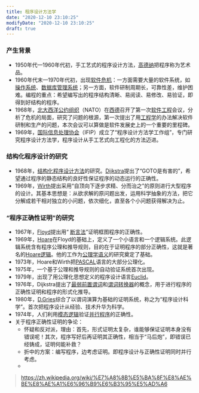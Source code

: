 ```yaml
---
title: 程序设计方法学
date: "2020-12-10 23:10:25"
modifyDate: "2020-12-10 23:10:25"
draft: true
---
```

### 产生背景

- 1950年代—1960年代初，手工艺式的程序设计方法，[高德纳](https://zh.wikipedia.org/wiki/高德纳)把程序称为艺术品。
- 1960年代末—1970年代初，出现[软件危机](https://zh.wikipedia.org/wiki/软件危机)：一方面需要大量的软件系统，如[操作系统](https://zh.wikipedia.org/wiki/操作系统)、[数据库管理系统](https://zh.wikipedia.org/wiki/数据库管理系统)；另一方面，软件研制周期长，可靠性差，维护困难。编程的重点：希望编写出的程序结构清晰、易阅读、易修改、易验证，即得到好结构的程序。
- 1968年，[北大西洋公约组织](https://zh.wikipedia.org/wiki/北大西洋公约组织)（NATO）在[西德](https://zh.wikipedia.org/wiki/西德)召开了第一次[软件工程](https://zh.wikipedia.org/wiki/软件工程)会议，分析了危机的局面，研究了问题的根源，第一次提出了用[工程学](https://zh.wikipedia.org/wiki/工程学)的办法解决软件研制和生产的问题，本次会议可以算做是软件发展史上的一个重要的里程碑。
- 1969年，[国际信息处理协会](https://zh.wikipedia.org/w/index.php?title=国际信息处理协会&action=edit&redlink=1)（IFIP）成立了“程序设计方法学工作组”，专门研究程序设计方法学，程序设计从手工艺式向工程化的方法迈进。

### 结构化程序设计的研究

- 1968年，[结构化程序设计方法](https://zh.wikipedia.org/w/index.php?title=结构化程序设计方法&action=edit&redlink=1)的研究。[Dijkstra](https://zh.wikipedia.org/wiki/E·W·戴克斯特拉)提出了“GOTO是有害的”，希望通过程序的静态结构的良好性保证程序的动态运行的正确性。
- 1969年，[Wirth](https://zh.wikipedia.org/wiki/Niklaus_Wirth)提出采用“自顶向下逐步求精、分而治之”的原则进行大型程序的设计。其基本思想是：从欲求解的原问题出发，运用科学抽象的方法，把它分解成若干相对独立的小问题，依次细化，直至各个小问题获得解决为止。

### “程序正确性证明”的研究

- 1967年，[Floyd](https://zh.wikipedia.org/w/index.php?title=Robert_W._Floyd&action=edit&redlink=1)提出用“ [断言法](https://zh.wikipedia.org/w/index.php?title=断言法&action=edit&redlink=1)”证明框图程序的正确性。
- 1969年，[Hoare](https://zh.wikipedia.org/w/index.php?title=C._Antony_R._Hoare&action=edit&redlink=1)在Floyd的基础上，定义了一个小语言和一个逻辑系统。此逻辑系统含有程序公理和推导规则，目的在于证明程序的部分正确性，这就是著名的[Hoare逻辑](https://zh.wikipedia.org/wiki/Hoare逻辑)。他的工作为[公理学语义](https://zh.wikipedia.org/w/index.php?title=公理学语义&action=edit&redlink=1)的研究奠定了基础。
- 1973年，Hoare和Wirth把[PASCAL](https://zh.wikipedia.org/wiki/PASCAL)语言的大部分公理化。
- 1975年，一个基于公理和推导规则的自动验证系统首次出现。
- 1979年，出现了用公理化思想定义的程序设计语言[Euclid](https://zh.wikipedia.org/wiki/Euclid)。
- 1976年，Dijkstra提出了[最弱前置谓词](https://zh.wikipedia.org/w/index.php?title=最弱前置谓词&action=edit&redlink=1)和[谓词转换器](https://zh.wikipedia.org/w/index.php?title=谓词转换器&action=edit&redlink=1)的概念，用于进行程序的正确性证明和程序的形式化推导。
- 1980年，[D.Gries](https://zh.wikipedia.org/w/index.php?title=D.Gries&action=edit&redlink=1)综合了以谓词演算为基础的证明系统，称之为“程序设计科学”。首次把程序设计从经验、技术升华为科学。
- 1974年，人们利用[模态逻辑](https://zh.wikipedia.org/wiki/模态逻辑)验证[并行程序](https://zh.wikipedia.org/w/index.php?title=并行程序&action=edit&redlink=1)的正确性。
- 关于程序正确性证明的争论：
    - 怀疑和反对派，理由：首先，形式证明太复杂，谁能够保证证明本身没有错误呢！其次，程序写好后再证明其正确性，相当于“马后炮”，即错误已经铸成，证明何能补救？
    - 折中的方案：编写程序，边考虑证明。即程序设计与正确性证明同时并行考虑。
    - 

> https://zh.wikipedia.org/wiki/%E7%A8%8B%E5%BA%8F%E8%AE%BE%E8%AE%A1%E6%96%B9%E6%B3%95%E5%AD%A6

